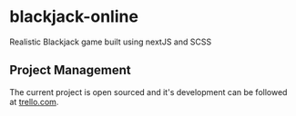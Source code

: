 # blackjack-online

Realistic Blackjack game built using nextJS and SCSS

## Project Management

The current project is open sourced and it's development can be followed at [trello.com](https://trello.com/b/42YpE9cf/black-jack).

